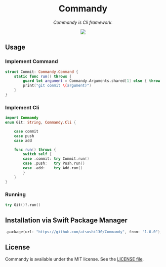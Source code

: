 <p align="center">
    <h1 align="center">Commandy</h1>
</p1>

<p align="center"><i>Commandy is Cli framework.</i></p>

<p align="center">
    <a href=".license-mit"><img src="https://img.shields.io/badge/license-MIT-blue.svg"></a> 
</p>

## Usage

### Implement Command
```swift
struct Commit: Commandy.Command {
    static func run() throws {
        guard let argument = Commandy.Arguments.shared[1] else { throw ArgumentNotFoundError() }
        print("git commit \(argument)")
    }
}
```

### Implement Cli
```swift
import Commandy
enum Git: String, Commandy.Cli {

    case commit
    case push
    case add

    func run() throws {
        switch self {
        case .commit: try Commit.run()
        case .push:   try Push.run()
        case .add:    try Add.run()
        }
    }
}
```

### Running
```swift
try Git()?.run()
```


## Installation via Swift Package Manager
```swift
.package(url: "https://github.com/atsushi130/Commandy", from: "1.0.0"),
```

## License
Commandy is available under the MIT license. See the [LICENSE file](https://github.com/atsushi130/Commandy/blob/master/license-mit).

